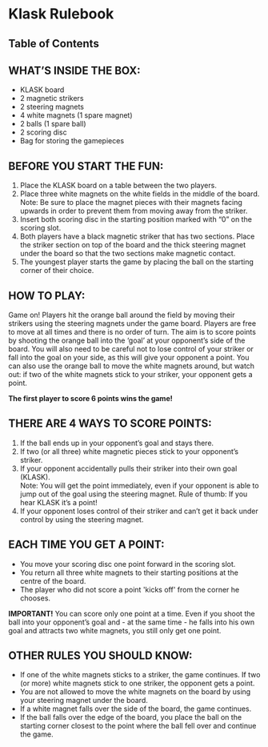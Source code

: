 # Klask Rulebook

## Table of Contents

## WHAT’S INSIDE THE BOX:

* KLASK board
* 2 magnetic strikers
* 2 steering magnets
* 4 white magnets (1 spare magnet)
* 2 balls (1 spare ball)
* 2 scoring disc
* Bag for storing the gamepieces

## BEFORE YOU START THE FUN:

1. Place the KLASK board on a table between the two players.
2. Place three white magnets on the white fields in the middle of the board.  
Note: Be sure to place the magnet pieces with their magnets facing upwards in order to prevent them from moving away from the striker.
3. Insert both scoring disc in the starting position marked with “0” on the scoring slot.
4. Both players have a black magnetic striker that has two sections. Place the striker section on top of the board and the thick steering magnet under the board so that the two sections make magnetic contact.
5. The youngest player starts the game by placing the ball on the starting corner of their choice.

## HOW TO PLAY:

Game on! Players hit the orange ball around the field by moving their strikers using the steering magnets under the game board. Players are free to move at all times and there is no order of turn. The aim is to score points by shooting the orange ball into the ‘goal’ at your opponent’s side of the board. You will also need to be careful not to lose control of your striker or fall into the goal on your side, as this will give your opponent a point. You can also use the orange ball to move the white magnets around, but watch out: if two of the white magnets stick to your striker, your opponent gets a point.

**The first player to score 6 points wins the game!**

## THERE ARE 4 WAYS TO SCORE POINTS:

1. If the ball ends up in your opponent’s goal and stays there.
2. If two (or all three) white magnetic pieces stick to your opponent’s striker.
3. If your opponent accidentally pulls their striker into their own goal (KLASK).  
Note: You will get the point immediately, even if your opponent is able to jump out of the goal using the steering magnet. Rule of thumb: If you hear KLASK it’s a point!
4. If your opponent loses control of their
striker and can’t get it back under control
by using the steering magnet.

## EACH TIME YOU GET A POINT:

* You move your scoring disc one point forward in the scoring slot.
* You return all three white magnets to their starting positions at the centre of the board.
* The player who did not score a point 'kicks off' from the corner he chooses.

**IMPORTANT!** You can score only one point at a time. Even if you shoot the ball into your opponent’s goal and - at the same time - he falls into his own goal and attracts two white magnets, you still only get one point.

## OTHER RULES YOU SHOULD KNOW:

* If one of the white magnets sticks to a striker, the game continues. If two (or more) white magnets stick to one striker, the opponent gets a point.
* You are not allowed to move the white magnets on the board by using your steering magnet under the board.
* If a white magnet falls over the side of the board, the game continues.
* If the ball falls over the edge of the board, you place the ball on the starting corner closest to the point where the ball fell over and continue the game.
